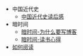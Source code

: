 
- 中国近代史
    + [ 中国近代史读后感 ](./中国近代史读后感.md)
- 暗时间
    + [暗时间-为什么要写博客](./暗时间-为什么要写博客.md)
    + [暗时间-读书心得](./暗时间-读后感.md)
- [ 如何阅读 ](./如何阅读.md)
